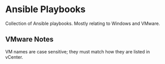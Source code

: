 # Ansible Playbooks

Collection of Ansible playbooks. Mostly relating to Windows and VMware.

## VMware Notes

VM names are case sensitive; they must match how they are listed in vCenter.
